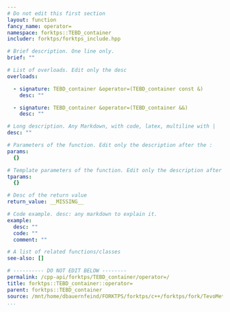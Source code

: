 ```yaml
---
# Do not edit this first section
layout: function
fancy_name: operator=
namespace: forktps::TEBD_container
includer: forktps/forktps_include.hpp

# Brief description. One line only.
brief: ""

# List of overloads. Edit only the desc
overloads:

  - signature: TEBD_container &operator=(TEBD_container const &)
    desc: ""

  - signature: TEBD_container &operator=(TEBD_container &&)
    desc: ""

# Long description. Any Markdown, with code, latex, multiline with |
desc: ""

# Parameters of the function. Edit only the description after the :
params:
  {}

# Template parameters of the function. Edit only the description after the :
tparams:
  {}

# Desc of the return value
return_value: __MISSING__

# Code example. desc: any markdown to explain it.
example:
  desc: ""
  code: ""
  comment: ""

# A list of related functions/classes
see-also: []

# ---------- DO NOT EDIT BELOW --------
permalink: /cpp-api/forktps/TEBD_container/operator=/
title: forktps::TEBD_container::operator=
parent: forktps::TEBD_container
source: /mnt/home/dbauernfeind/FORKTPS/forktps/c++/forktps/fork/TevoMethods.hpp
...
```


